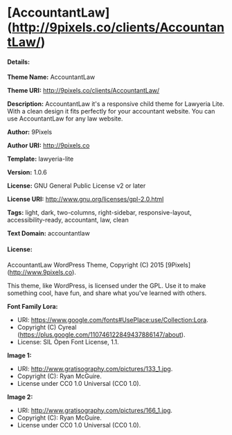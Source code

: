 # [AccountantLaw] (http://9pixels.co/clients/AccountantLaw/)

#### Details:

__Theme Name:__ AccountantLaw

__Theme URI:__ http://9pixels.co/clients/AccountantLaw/

__Description:__ AccountantLaw it's a responsive child theme for Lawyeria Lite. With a clean design it fits perfectly for your accountant website. You can use AccountantLaw for any law website.

__Author:__ 9Pixels

__Author URI:__ http://9pixels.co

__Template:__ lawyeria-lite

__Version:__ 1.0.6

__License:__ GNU General Public License v2 or later

__License URI:__ http://www.gnu.org/licenses/gpl-2.0.html

__Tags:__ light, dark, two-columns, right-sidebar, responsive-layout, accessibility-ready, accountant, law, clean

__Text Domain:__ accountantlaw

#### License:

AccountantLaw WordPress Theme, Copyright (C) 2015 [9Pixels] (http://www.9pixels.co).

This theme, like WordPress, is licensed under the GPL. Use it to make something cool, have fun, and share what you've learned with others.

__Font Family Lora:__
- URI: https://www.google.com/fonts#UsePlace:use/Collection:Lora.
- Copyright (C) Cyreal (https://plus.google.com/110746122849437886147/about).
- License: SIL Open Font License, 1.1.

__Image 1:__
- URI: http://www.gratisography.com/pictures/133_1.jpg.
- Copyright (C): Ryan McGuire.
- License under CC0 1.0 Universal (CC0 1.0).

__Image 2:__
- URI: http://www.gratisography.com/pictures/166_1.jpg.
- Copyright (C): Ryan McGuire.
- License under CC0 1.0 Universal (CC0 1.0).
